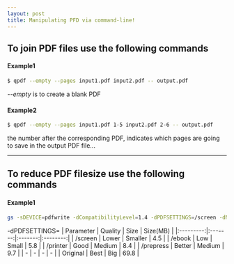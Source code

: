 ```yaml
---
layout: post
title: Manipulating PFD via command-line!
---
```


## To join PDF files use the following commands

#### Example1

```bash
$ qpdf --empty --pages input1.pdf input2.pdf -- output.pdf
```

*--empty* is to create a blank PDF

#### Example2

```bash
$ qpdf --empty --pages input1.pdf 1-5 input2.pdf 2-6 -- output.pdf
```

the number after the corresponding PDF, indicates which pages are going to save in the output PDF file...

---

## To reduce PDF filesize use the following commands

#### Example1

```bash
gs -sDEVICE=pdfwrite -dCompatibilityLevel=1.4 -dPDFSETTINGS=/screen -dNOPAUSE -dQUIET -dBATCH -sOutputFile=output.pdf input.pdf
```

-dPDFSETTINGS=
| Parameter | Quality |   Size  | Size(MB) |
|:---------:|:-------:|:-------:|:--------:|
|  /screen  |  Lower  | Smaller |    4.5   |
|   /ebook  |   Low   |  Small  |    5.8   |
|  /printer |   Good  |  Medium |    8.4   |
| /prepress |  Better |  Medium |    9.7   |
|      -    |    -    |    -    |    -     |
|  Original |   Best  |   Big   |   69.8   |